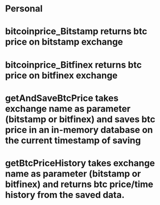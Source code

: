 # Personal
# bitcoinprice_Bitstamp returns btc price on bitstamp exchange
# bitcoinprice_Bitfinex returns btc price on bitfinex exchange
# getAndSaveBtcPrice takes exchange name as parameter (bitstamp or bitfinex) and saves btc price in an in-memory database on the current timestamp of saving
# getBtcPriceHistory takes exchange name as parameter (bitstamp or bitfinex) and returns btc price/time history from the saved data.
